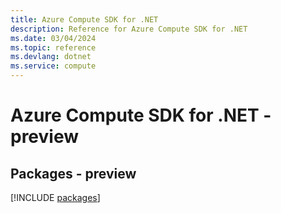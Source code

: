 ```yaml
---
title: Azure Compute SDK for .NET
description: Reference for Azure Compute SDK for .NET
ms.date: 03/04/2024
ms.topic: reference
ms.devlang: dotnet
ms.service: compute
---
```

# Azure Compute SDK for .NET - preview
## Packages - preview
[!INCLUDE [packages](compute-index.md)]